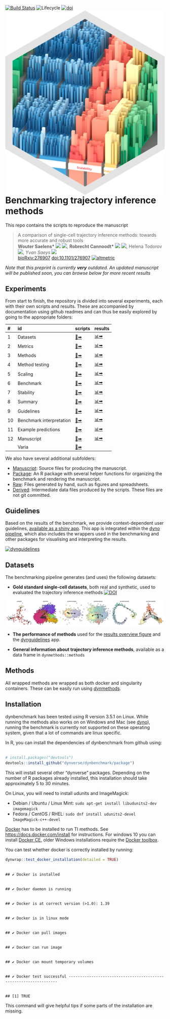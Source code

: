 
<!-- README.md is generated from README.Rmd. Please edit that file -->

[![Build
Status](https://api.travis-ci.org/dynverse/dynbenchmark.svg)](https://travis-ci.org/dynverse/dynbenchmark)
![Lifecycle](https://img.shields.io/badge/lifecycle-experimental-orange.svg)
<a href = "package/man/figures/logo.svg"><img src="package/man/figures/logo.png" align="right" /></a>
[![doi](https://zenodo.org/badge/doi/10.1101/276907.svg)](https://doi.org/10.1101/276907)

# Benchmarking trajectory inference methods

This repo contains the scripts to reproduce the manuscript

> A comparison of single-cell trajectory inference methods: towards more
> accurate and robust tools  
> <strong> Wouter Saelens\* </strong>
> <a href='https://orcid.org/0000-0002-7114-6248'><img src='https://github.com/dynverse/dynmethods/raw/master/man/figures/orcid_logo.svg?sanitize=true' height='16'></a>
> <a href='https://github.com/zouter'><img src='https://github.com/dynverse/dynmethods/raw/master/man/figures/github_logo.png' height='16'></a>,
> <strong> Robrecht Cannoodt\* </strong>
> <a href='https://orcid.org/0000-0003-3641-729X'><img src='https://github.com/dynverse/dynmethods/raw/master/man/figures/orcid_logo.svg?sanitize=true' height='16'></a>
> <a href='https://github.com/rcannood'><img src='https://github.com/dynverse/dynmethods/raw/master/man/figures/github_logo.png' height='16'></a>,
> Helena Todorov
> <a href='https://github.com/Helena-todd'><img src='https://github.com/dynverse/dynmethods/raw/master/man/figures/github_logo.png' height='16'></a>,
> <em> Yvan Saeys </em>
> <a href='https://github.com/saeyslab'><img src='https://github.com/dynverse/dynmethods/raw/master/man/figures/github_logo.png' height='16'></a>  
> [bioRxiv:276907](https://www.biorxiv.org/content/early/2018/03/05/276907)
> [doi:10.1101/276907](https://doi.org/10.1101/276907)
> [![altmetric](https://badges.altmetric.com/?size=100&score=118&types=btttttwg&style=bar)](https://altmetric.com/details/33972849)

*Note that this preprint is currently **very** outdated. An updated
manuscript will be published soon, you can browse below for more recent
results*

## Experiments

From start to finish, the repository is divided into several
experiments, each with their own scripts and results. These are
accompanied by documentation using github readmes and can thus be easily
explored by going to the appropriate
folders:

| \# | id                       | scripts                                   | results                                                                                        |
| :- | :----------------------- | :---------------------------------------- | :--------------------------------------------------------------------------------------------- |
| 1  | Datasets                 | [📄➡](scripts/01-datasets)                 | [📊➡](https://github.com/dynverse/dynbenchmark_results/tree/master/01-datasets)                 |
| 2  | Metrics                  | [📄➡](scripts/02-metrics)                  | [📊➡](https://github.com/dynverse/dynbenchmark_results/tree/master/02-metrics)                  |
| 3  | Methods                  | [📄➡](scripts/03-methods)                  | [📊➡](https://github.com/dynverse/dynbenchmark_results/tree/master/03-methods)                  |
| 4  | Method testing           | [📄➡](scripts/04-method_testing)           | [📊➡](https://github.com/dynverse/dynbenchmark_results/tree/master/04-method_testing)           |
| 5  | Scaling                  | [📄➡](scripts/05-scaling)                  | [📊➡](https://github.com/dynverse/dynbenchmark_results/tree/master/05-scaling)                  |
| 6  | Benchmark                | [📄➡](scripts/06-benchmark)                | [📊➡](https://github.com/dynverse/dynbenchmark_results/tree/master/06-benchmark)                |
| 7  | Stability                | [📄➡](scripts/07-stability)                | [📊➡](https://github.com/dynverse/dynbenchmark_results/tree/master/07-stability)                |
| 8  | Summary                  | [📄➡](scripts/08-summary)                  | [📊➡](https://github.com/dynverse/dynbenchmark_results/tree/master/08-summary)                  |
| 9  | Guidelines               | [📄➡](scripts/09-guidelines)               | [📊➡](https://github.com/dynverse/dynbenchmark_results/tree/master/09-guidelines)               |
| 10 | Benchmark interpretation | [📄➡](scripts/10-benchmark_interpretation) | [📊➡](https://github.com/dynverse/dynbenchmark_results/tree/master/10-benchmark_interpretation) |
| 11 | Example predictions      | [📄➡](scripts/11-example_predictions)      | [📊➡](https://github.com/dynverse/dynbenchmark_results/tree/master/11-example_predictions)      |
| 12 | Manuscript               | [📄➡](scripts/12-manuscript)               | [📊➡](https://github.com/dynverse/dynbenchmark_results/tree/master/12-manuscript)               |
|    | Varia                    | [📄➡](scripts/varia)                       |                                                                                                |

We also have several additional subfolders:

  - [Manuscript](manuscript): Source files for producing the manuscript.
  - [Package](package): An R package with several helper functions for
    organizing the benchmark and rendering the manuscript.
  - [Raw](raw): Files generated by hand, such as figures and
    spreadsheets.
  - [Derived](derived): Intermediate data files produced by the scripts.
    These files are not git committed.

## Guidelines

Based on the results of the benchmark, we provide context-dependent user
guidelines, [available as a shiny
app](https://github.com/dynverse/dynguidelines). This app is integrated
within the [dyno pipeline](https://github.com/dynverse/dyno), which also
includes the wrappers used in the benchmarking and other packages for
visualising and interpreting the
results.

[![dynguidelines](https://github.com/dynverse/dynguidelines/raw/master/man/figures/demo.gif)](https://github.com/dynverse/dynguidelines)

## Datasets

The benchmarking pipeline generates (and uses) the following datasets:

  - **Gold standard single-cell datasets**, both real and synthetic,
    used to evaluated the trajectory inference methods
    [![DOI](https://zenodo.org/badge/DOI/10.5281/zenodo.1443566.svg)](https://doi.org/10.5281/zenodo.1443566)

![datasets](package/man/figures/datasets.png)

  - **The performance of methods** used for the [results overview
    figure](https://github.com/dynverse/dynbenchmark_results/tree/master/08-summary/results_suppfig.pdf)
    and the [dynguidelines](http://guidelines.dynverse.org) app.

  - **General information about trajectory inference methods**,
    available as a data frame in `dynmethods::methods`

## Methods

All wrapped methods are wrapped as both docker and singularity
containers. These can be easily run using
[*dyn*methods](https://github.com/dynverse/dynmethods).

## Installation

dynbenchmark has been tested using R version 3.5.1 on Linux. While
running the methods also works on on Windows and Mac (see
[dyno](https://github.com/dynverse/dyno)), running the benchmark is
currently not supported on these operating system, given that a lot of
commands are linux specific.

In R, you can install the dependencies of dynbenchmark from github
using:

``` r

# install.packages("devtools")
devtools::install_github("dynverse/dynbenchmark/package")
```

This will install several other “dynverse” packages. Depending on the
number of R packages already installed, this installation should take
approximately 5 to 30 minutes.

On Linux, you will need to install udunits and ImageMagick:

  - Debian / Ubuntu / Linux Mint: `sudo apt-get install libudunits2-dev
    imagemagick`
  - Fedora / CentOS / RHEL: `sudo dnf install udunits2-devel
    ImageMagick-c++-devel`

[Docker](https://docs.docker.com/install) has to be installed to run TI
methods. See <https://docs.docker.com/install> for instructions. For
windows 10 you can install [Docker
CE](https://store.docker.com/editions/community/docker-ce-desktop-windows),
older Windows installations require the [Docker
toolbox](https://docs.docker.com/toolbox/overview/).

You can test whether docker is correctly installed by running:

``` r
dynwrap::test_docker_installation(detailed = TRUE)
```

``` 

## ✔ Docker is installed
```

``` 

## ✔ Docker daemon is running
```

``` 

## ✔ Docker is at correct version (>1.0): 1.39
```

``` 

## ✔ Docker is in linux mode
```

``` 

## ✔ Docker can pull images
```

``` 

## ✔ Docker can run image
```

``` 

## ✔ Docker can mount temporary volumes
```

``` 

## ✔ Docker test successful -----------------------------------------------------------------
```

``` 

## [1] TRUE
```

This command will give helpful tips if some parts of the installation
are missing.
